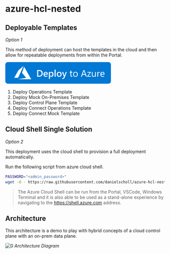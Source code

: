 # azure-hcl-nested

## Deployable Templates

_Option 1_

This method of deployment can host the templates in the cloud and then allow for repeatable deployments from within the Portal.

[![Deploy To Azure](https://raw.githubusercontent.com/Azure/azure-quickstart-templates/master/1-CONTRIBUTION-GUIDE/images/deploytoazure.svg?sanitize=true)](https://portal.azure.com/#create/Microsoft.Template/uri/https%3A%2F%2Fraw.githubusercontent.com%2Fdanielscholl%2Fazure-hcl-nested%2Fmain%2Ftemplates%2FtemplateDeploy.json)

1. Deploy Operations Template
2. Deploy Mock On-Premises Template
3. Deploy Control Plane Template
4. Deploy Connect Operations Template
5. Deploy Connect Mock Template 

## Cloud Shell Single Solution

_Option 2_

This deployment uses the cloud shell to provision a full deployment automatically.

Run the following script from azure cloud shell.

```bash
PASSWORD="<admin_password>"
wget -O - https://raw.githubusercontent.com/danielscholl/azure-hcl-nested/main/scripts/setup.sh | bash -s -- $PASSWORD
```

> The Azure Cloud Shell can be run from the Portal, VSCode, Windows Terminal and it is also able to be used as a stand-alone experience by navigating to the https://shell.azure.com address.


## Architecture

This architecture is a demo to play with hybrid concepts of a cloud control plane with an on-prem data plane.

![[0]][0]
_Architecture Diagram_

[0]: ./images/Architecture.png "Architecture Diagram"